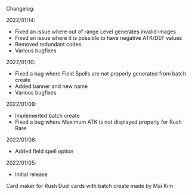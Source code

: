 Changelog:

2022/01/14:
- Fixed an issue where out of range Level generates invalid images
- Fixed an issue where it is possible to have negative ATK/DEF values
- Removed redundant codes
- Various bugfixes

2022/01/10:
- Fixed a bug where Field Spells are not properly generated from batch create
- Added banner and new name
- Various bugfixes

2022/01/09:
- Implemented batch create
- Fixed a bug where Maximum ATK is not displayed properly for Rush Rare

2022/01/06:
- Added field spell option

2022/01/05:
- Initial release

Card maker for Rush Duel cards with batch create
made by Mai Kim
